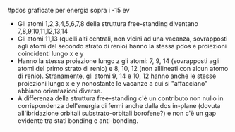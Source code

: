 #pdos graficate per energia sopra i -15 ev
- Gli atomi 1,2,3,4,5,6,7,8 della struttura free-standing diventano 7,8,9,10,11,12,13,14
- Gli atomi 11,13 (quelli alti centrali, non vicini ad una vacanza, sovrapposti agli atomi del secondo strato di renio) hanno la stessa pdos e proiezioni coincidenti lungo x e y
- Hanno la stessa proiezione lungo z gli atomi: 7, 9, 14 (sovrapposti agli atomi del primo strato di renio) e 8, 10, 12 (non alllineati con alcun atomo di renio). Stranamente, gli atomi 9, 14 e 10, 12 hanno anche le stesse proiezioni lungo x e y nonostante le vacanze a cui si "affacciano" abbiano orientazioni diverse.
- A differenza della struttura free-standing c'è un contributo non nullo in corrispondenza dell'energia di fermi anche dalla dos in-plane (dovuta all'ibridazione orbitali substrato-orbitali borofene?) e non c'è un gap evidente tra stati bonding e anti-bonding.
